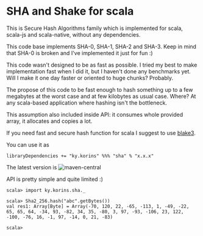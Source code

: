 # SHA and Shake for scala

This is Secure Hash Algorithms family which is implemented for scala, scala-js
and scala-native, without any dependencies.

This code base implements SHA-0, SHA-1, SHA-2 and SHA-3. Keep in mind that SHA-0
is broken and I've implemented it just for fun :)

This code wasn't designed to be as fast as possible. I tried my best to make
implementation fast when I did it, but I haven't done any benchmarks yet. Will I
make it one day faster or oriented to huge chunks? Probably.

The propose of this code to be fast enough to hash something up to a few
megabytes at the worst case and at few kilobytes as usual case. Where? At any
scala-based application where hashing isn't the bottleneck.

This assumption also included inside API: it consumes whole provided array, it
allocates and copies a lot.

If you need fast and secure hash function for scala I suggest to use
[blake3](https://github.com/catap/scala-blake3).

You can use it as
```
libraryDependencies += "ky.korins" %%% "sha" % "x.x.x"
```
The latest version is ![maven-central]

API is pretty simple and quite limited :)
```
scala> import ky.korins.sha._

scala> Sha2_256.hash("abc".getBytes())
val res1: Array[Byte] = Array(-70, 120, 22, -65, -113, 1, -49, -22, 65, 65, 64, -34, 93, -82, 34, 35, -80, 3, 97, -93, -106, 23, 122, -100, -76, 16, -1, 97, -14, 0, 21, -83)

scala> 
```

[maven-central]: https://img.shields.io/maven-central/v/ky.korins/sha_2.13?style=flat-square
